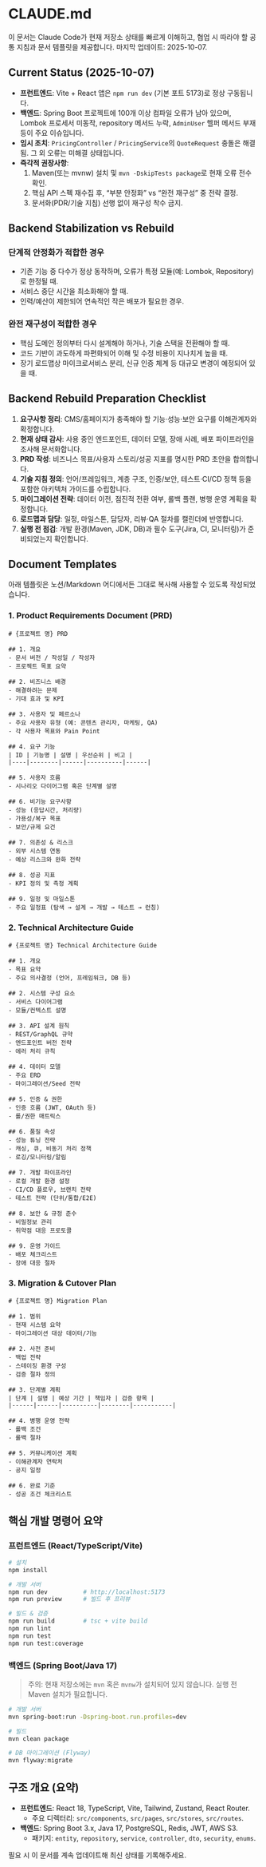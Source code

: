 # CLAUDE.md

이 문서는 Claude Code가 현재 저장소 상태를 빠르게 이해하고, 협업 시 따라야 할 공통 지침과 문서 템플릿을 제공합니다. 마지막 업데이트: 2025-10-07.

## Current Status (2025-10-07)
- **프런트엔드**: Vite + React 앱은 `npm run dev` (기본 포트 5173)로 정상 구동됩니다.
- **백엔드**: Spring Boot 프로젝트에 100개 이상 컴파일 오류가 남아 있으며, Lombok 프로세서 미동작, repository 메서드 누락, `AdminUser` 헬퍼 메서드 부재 등이 주요 이슈입니다.
- **임시 조치**: `PricingController` / `PricingService`의 `QuoteRequest` 충돌은 해결됨. 그 외 오류는 미해결 상태입니다.
- **즉각적 권장사항**:
  1. Maven(또는 mvnw) 설치 및 `mvn -DskipTests package`로 현재 오류 전수 확인.
  2. 핵심 API 스펙 재수집 후, “부분 안정화” vs “완전 재구성” 중 전략 결정.
  3. 문서화(PDR/기술 지침) 선행 없이 재구성 착수 금지.

## Backend Stabilization vs Rebuild

### 단계적 안정화가 적합한 경우
- 기존 기능 중 다수가 정상 동작하며, 오류가 특정 모듈(예: Lombok, Repository)로 한정될 때.
- 서비스 중단 시간을 최소화해야 할 때.
- 인력/예산이 제한되어 연속적인 작은 배포가 필요한 경우.

### 완전 재구성이 적합한 경우
- 핵심 도메인 정의부터 다시 설계해야 하거나, 기술 스택을 전환해야 할 때.
- 코드 기반이 과도하게 파편화되어 이해 및 수정 비용이 지나치게 높을 때.
- 장기 로드맵상 마이크로서비스 분리, 신규 인증 체계 등 대규모 변경이 예정되어 있을 때.

## Backend Rebuild Preparation Checklist
1. **요구사항 정리**: CMS/홈페이지가 충족해야 할 기능·성능·보안 요구를 이해관계자와 확정합니다.
2. **현재 상태 감사**: 사용 중인 엔드포인트, 데이터 모델, 장애 사례, 배포 파이프라인을 조사해 문서화합니다.
3. **PRD 작성**: 비즈니스 목표/사용자 스토리/성공 지표를 명시한 PRD 초안을 합의합니다.
4. **기술 지침 정의**: 언어/프레임워크, 계층 구조, 인증/보안, 테스트·CI/CD 정책 등을 포함한 아키텍처 가이드를 수립합니다.
5. **마이그레이션 전략**: 데이터 이전, 점진적 전환 여부, 롤백 플랜, 병행 운영 계획을 확정합니다.
6. **로드맵과 담당**: 일정, 마일스톤, 담당자, 리뷰·QA 절차를 캘린더에 반영합니다.
7. **실행 전 점검**: 개발 환경(Maven, JDK, DB)과 필수 도구(Jira, CI, 모니터링)가 준비되었는지 확인합니다.

## Document Templates

아래 템플릿은 노션/Markdown 어디에서든 그대로 복사해 사용할 수 있도록 작성되었습니다.

### 1. Product Requirements Document (PRD)
```
# {프로젝트 명} PRD

## 1. 개요
- 문서 버전 / 작성일 / 작성자
- 프로젝트 목표 요약

## 2. 비즈니스 배경
- 해결하려는 문제
- 기대 효과 및 KPI

## 3. 사용자 및 페르소나
- 주요 사용자 유형 (예: 콘텐츠 관리자, 마케팅, QA)
- 각 사용자 목표와 Pain Point

## 4. 요구 기능
| ID | 기능명 | 설명 | 우선순위 | 비고 |
|----|--------|------|----------|------|

## 5. 사용자 흐름
- 시나리오 다이어그램 혹은 단계별 설명

## 6. 비기능 요구사항
- 성능 (응답시간, 처리량)
- 가용성/복구 목표
- 보안/규제 요건

## 7. 의존성 & 리스크
- 외부 시스템 연동
- 예상 리스크와 완화 전략

## 8. 성공 지표
- KPI 정의 및 측정 계획

## 9. 일정 및 마일스톤
- 주요 일정표 (탐색 → 설계 → 개발 → 테스트 → 런칭)
```

### 2. Technical Architecture Guide
```
# {프로젝트 명} Technical Architecture Guide

## 1. 개요
- 목표 요약
- 주요 의사결정 (언어, 프레임워크, DB 등)

## 2. 시스템 구성 요소
- 서비스 다이어그램
- 모듈/컨텍스트 설명

## 3. API 설계 원칙
- REST/GraphQL 규약
- 엔드포인트 버전 전략
- 에러 처리 규칙

## 4. 데이터 모델
- 주요 ERD
- 마이그레이션/Seed 전략

## 5. 인증 & 권한
- 인증 흐름 (JWT, OAuth 등)
- 롤/권한 매트릭스

## 6. 품질 속성
- 성능 튜닝 전략
- 캐싱, 큐, 비동기 처리 정책
- 로깅/모니터링/알림

## 7. 개발 파이프라인
- 로컬 개발 환경 설정
- CI/CD 플로우, 브랜치 전략
- 테스트 전략 (단위/통합/E2E)

## 8. 보안 & 규정 준수
- 비밀정보 관리
- 취약점 대응 프로토콜

## 9. 운영 가이드
- 배포 체크리스트
- 장애 대응 절차
```

### 3. Migration & Cutover Plan
```
# {프로젝트 명} Migration Plan

## 1. 범위
- 현재 시스템 요약
- 마이그레이션 대상 데이터/기능

## 2. 사전 준비
- 백업 전략
- 스테이징 환경 구성
- 검증 절차 정의

## 3. 단계별 계획
| 단계 | 설명 | 예상 기간 | 책임자 | 검증 항목 |
|------|------|----------|--------|-----------|

## 4. 병행 운영 전략
- 롤백 조건
- 롤백 절차

## 5. 커뮤니케이션 계획
- 이해관계자 연락처
- 공지 일정

## 6. 완료 기준
- 성공 조건 체크리스트
```

## 핵심 개발 명령어 요약

### 프런트엔드 (React/TypeScript/Vite)
```bash
# 설치
npm install

# 개발 서버
npm run dev          # http://localhost:5173
npm run preview      # 빌드 후 프리뷰

# 빌드 & 검증
npm run build        # tsc + vite build
npm run lint
npm run test
npm run test:coverage
```

### 백엔드 (Spring Boot/Java 17)
> 주의: 현재 저장소에는 `mvn` 혹은 `mvnw`가 설치되어 있지 않습니다. 실행 전 Maven 설치가 필요합니다.
```bash
# 개발 서버
mvn spring-boot:run -Dspring-boot.run.profiles=dev

# 빌드
mvn clean package

# DB 마이그레이션 (Flyway)
mvn flyway:migrate
```

## 구조 개요 (요약)
- **프런트엔드**: React 18, TypeScript, Vite, Tailwind, Zustand, React Router.
  - 주요 디렉터리: `src/components`, `src/pages`, `src/stores`, `src/routes`.
- **백엔드**: Spring Boot 3.x, Java 17, PostgreSQL, Redis, JWT, AWS S3.
  - 패키지: `entity`, `repository`, `service`, `controller`, `dto`, `security`, `enums`.

필요 시 이 문서를 계속 업데이트해 최신 상태를 기록해주세요.
